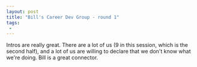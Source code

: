 ```yaml
---
layout: post
title: "Bill's Career Dev Group - round 1"
tags:
 -
---
```


Intros are really great. There are a lot of us (9 in this session, which is the second half), and a lot of us are willing to declare that we don't know what we're doing. Bill is a great connector.
